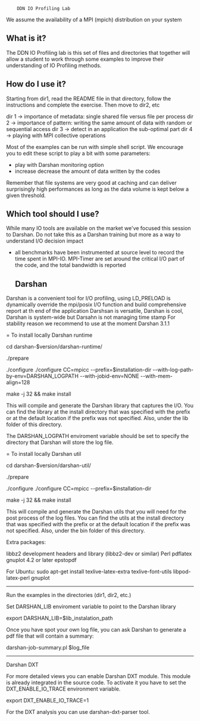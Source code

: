         DDN IO Profiling Lab

  We assume the availability of a MPI (mpich) distribution on your system

  What is it?
  -----------

The DDN IO Profiling lab is this set of files and directories that
together will allow a student to work through some examples to improve
their understanding of IO Profiling methods.

  How do I use it?
  ----------------

Starting from dir1, read the README file in that directory, follow the
instructions and complete the exercise. Then move to dir2, etc



dir 1 -> importance of  metadata: single shared file versus file per process
dir 2 -> importance of pattern: writing the same amount of data with random or sequential access
dir 3 -> detect in an application the sub-optimal part
dir 4 -> playing with MPI collective operations


Most of the examples can be run with simple shell script. We encourage you
to edit these script to play a bit with some parameters:

- play with Darshan monitoring option
- increase decrease the amount of data written by the codes


Remember that file systems are very good at caching and can deliver surprisingly high performances
as long as the data volume is kept below a given threshold.

  Which tool should I use?
  ----------------


While many IO tools are available on the market we've focused this session to Darshan.
Do not take this as a Darshan training but more as a way to understand I/O decision impact

- all benchmarks have been instrumented at source level to
record the time spent in MPI-IO. MPI-Timer are set around
the critical I/O part of the code, and the total bandwidth
is reported


  Darshan
  ----------------
Darshan is a convenient tool for I/O profiling, using LD_PRELOAD
is dynamically override the mpi/posix I/O function and build comprehensive
report at th end of the application
Darshsan is versatile, Darshan is cool, Darshan is system-wide
but Darsahn is not managing time stamp
For stability reason we recommend to use at the moment Darshan 3.1.1

= To install locally Darshan runtime

cd darshan-$version/darshan-runtime/

./prepare

./configure ./configure CC=mpicc --prefix=$installation-dir
--with-log-path-by-env=DARSHAN_LOGPATH --with-jobid-env=NONE --with-mem-align=128

make -j 32 && make install

This will compile and generate the Darshan library that captures the I/O. You can find the library at the install directory that was specified with the prefix or at the default location if the prefix was not specified. Also, under the lib folder of this directory.

The DARSHAN_LOGPATH enviroment variable should be set to specify the directory that Darshan will store the log file.

= To install locally Darshan util

cd darshan-$version/darshan-util/

./prepare

./configure ./configure CC=mpicc --prefix=$installation-dir

make -j 32 && make install

This will compile and generate the Darshan utils that you will need for the post process of the log files. You can find the utils at the install directory that was specified with the prefix or at the default location if the prefix was not specified. Also, under the bin folder of this directory.

Extra packages:

libbz2 development headers and library (libbz2-dev or similar)
Perl
pdflatex
gnuplot 4.2 or later
epstopdf

For Ubuntu:
sudo apt-get install texlive-latex-extra texlive-font-utils libpod-latex-perl gnuplot

-------------------------

Run the examples in the directories (dir1, dir2, etc.)

Set DARSHAN_LIB enviroment variable to point to the Darshan library

export DARSHAN_LIB=$lib_instalation_path

Once you have spot your own log file, you can ask Darshan to generate a pdf file that will contain a summary:

darshan-job-summary.pl $log_file

---------------------

Darshan DXT

For more detailed views you can enable Darshan DXT module. This module is already integrated in the source code. To activate it you have to set the DXT_ENABLE_IO_TRACE environment variable.

export DXT_ENABLE_IO_TRACE=1

For the DXT analysis you can use darshan-dxt-parser tool.


